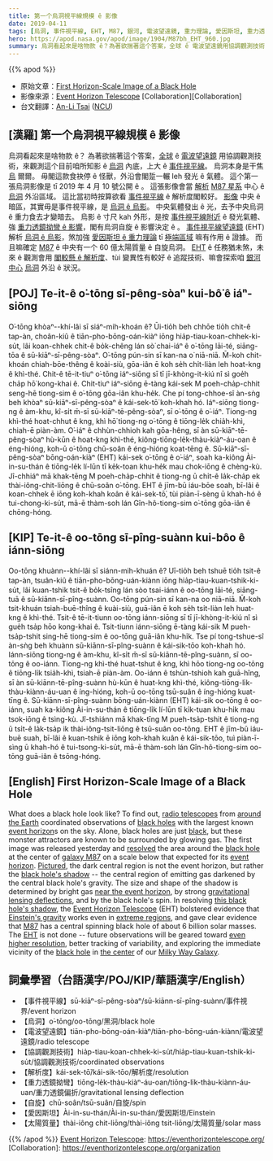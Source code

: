 ```yaml
---
title: 第一个烏洞視平線規模 ê 影像
date: 2019-04-11
tags: [烏洞, 事件視平線, EHT, M87, 銀河, 電波望遠鏡, 重力理論, 愛因斯坦, 重力透鏡]
hero: https://apod.nasa.gov/apod/image/1904/M87bh_EHT_960.jpg
summary: 烏洞看起來是啥物款 ê？為著欲揣著這个答案，全球 ê 電波望遠鏡用協調觀測技術，來觀測這个目前咱所知影 ê 烏洞內底，上大 ê 事件視平線。烏洞本身是干焦烏爾爾。
---
```


{{% apod %}}

- 原始文章：[First Horizon-Scale Image of a Black Hole](https://apod.nasa.gov/apod/ap190411.html)
- 影像來源：[Event Horizon Telescope][Event Horizon Telescope] [Collaboration][Collaboration]
- 台文翻譯：[An-Li Tsai](mailto:thianbun.taigi@gmail.com) ([NCU](https://www.astro.ncu.edu.tw))

## [漢羅] 第一个烏洞視平線規模 ê 影像

烏洞看起來是啥物款 ê？
為著欲揣著這个答案，[全球][around the Earth] ê [電波望遠鏡][radio telescopes] 用協調觀測技術，來觀測這个目前咱所知影 ê [烏洞][black holes] 內底，上大 ê [事件視平線][event horizon]。
烏洞本身是干焦 [烏][black] 爾爾。
毋閣這款食袂停 ê 怪獸，外沿會閣踅一輾 leh 發光 ê 氣體。
這个第一張烏洞影像是 tī 2019 年 4 月 10 號公開 ê 。
這張影像會當 [解析][resolved] [M87 星系][galaxy M87] 中心 ê [烏洞][black hole] 外沿區域。
這比當初時按算欲看 [事件視平線][event horizon] ê 解析度閣較好。
[影像][Pictured] 中央 ê 暗區，其實毋是事件視平線，是 [烏洞 ê 烏影][black hole's shadow]。
中央氣體發出 ê 光，去予中央烏洞 ê 重力食去才變暗去。
烏影 ê 寸尺 kah 外形，是按 [事件視平線附近][near the event horizon] ê 發光氣體、強 [重力透鏡拗彎 ê 影響][gravitational lensing deflections]，閣有烏洞自旋 ê 影響決定 ê 。
[事件視平線望遠鏡][Event Horizon Telescope] (EHT) 解析 [烏洞 ê 烏影][this black hole's shadow]，煞加強 [愛因斯坦 ê 重力理論][Einstein's gravity] tī [極端區域][extreme regions] 嘛有作用 ê 證據。
而且嘛確定 [M87][M87] ê 中央有一个 60 億太陽質量 ê 自旋烏洞。
[EHT][EHT] ê 任務猶未煞，未來 ê 觀測會用 [閣較懸 ê 解析度][even higher resolution]、tùi 變異性有較好 ê 追蹤技術、嘛會探索咱 [銀河][Milky Way Galaxy] [中心][the center] [烏洞][black hole] 外沿 ê 狀況。

## [POJ] Te-it-ê o͘-tōng sī-pêng-sòaⁿ kui-bô͘ ê iáⁿ-siōng

O͘-tōng khòaⁿ--khí-lâi sī siáⁿ-mih-khoán ê?
Ūi-tio̍h beh chhōe tio̍h chit-ê tap-àn, choân-kiû ê tiān-pho-bōng-oán-kiàⁿ iōng hia̍p-tiau-koan-chhek-ki-su̍t, lâi koan-chhek chit-ê bo̍k-chêng lán sò͘ chai-iáⁿ ê o͘-tōng lāi-té, siāng-tōa ê sū-kiāⁿ-sī-pêng-sòaⁿ.
O͘-tōng pún-sin sī kan-na o͘ niā-niā.
M̄-koh chit-khoán chiah-bōe-thêng ê koài-siù, gōa-iân ē koh se̍h chi̍t-liàn leh hoat-kng ê khì-thé.
Chit-ê tē-it-tiuⁿ o͘-tōng iáⁿ-siōng sī tī jī-khòng-it-kiú nî sì goe̍h cha̍p hō͘ kong-khai ê.
Chit-tiuⁿ iáⁿ-siōng ē-tàng kái-sek M poeh-cha̍p-chhit seng-hē tiong-sim ê o͘-tōng gōa-iân khu-he̍k.
Che pí tong-chhoe-sî àn-sǹg beh khòaⁿ sū-kiāⁿ-sī-pêng-sòaⁿ ê kái-sek-tō͘ koh-khah hó.
Iáⁿ-siōng tiong-ng ê àm-khu, kî-si̍t m̄-sī sū-kiāⁿ-tē-pêng-sòaⁿ, sī o͘-tōng ê o͘-iáⁿ.
Tiong-ng khì-thé hoat-chhut ê kng, khì hō͘ tiong-ng o͘-tōng ê tiōng-le̍k chia̍h-khì, chiah-ē piàn-àm.
O͘-iáⁿ ê chhùn-chhioh kah gōa-hêng, sī àn sū-kiāⁿ-tē-pêng-sòaⁿ hù-kūn ê hoat-kng khì-thé, kiông-tiōng-le̍k-thàu-kiàⁿ-áu-oan ê éng-hióng, koh-ū o͘-tōng chū-soân ê éng-hióng koat-tēng ê.
Sū-kiāⁿ-sī-pêng-sòaⁿ bōng-oán-kiàⁿ (EHT) kái-sek o͘-tōng ê o͘-iáⁿ, soah ka-kiông Ài-in-su-thán ê tiōng-le̍k lí-lūn tī ke̍k-toan khu-he̍k mau chok-iōng ê chèng-kù.
Jî-chhiáⁿ mā khak-tēng M poeh-cha̍p-chhit ê tiong-ng ū chi̍t-ê la̍k-cha̍p ek thài-iông-chit-liōng ê chū-soân o͘-tōng.
EHT ê jīm-bū iáu-bōe soah, bī-lâi ê koan-chhek ē iōng koh-khah koân ê kái-sek-tō͘, tùi piàn-ī-sèng ū khah-hó ê tui-chong-ki-su̍t, mā-ē thàm-soh lán Gîn-hô-tiong-sim o͘-tōng gōa-iân ê chōng-hóng.


## [KIP] Te-it-ê oo-tōng sī-pîng-suànn kui-bôo ê iánn-siōng

Oo-tōng khuànn--khí-lâi sī siánn-mih-khuán ê?
Uī-tio̍h beh tshuē tio̍h tsit-ê tap-àn, tsuân-kiû ê tiān-pho-bōng-uán-kiànn iōng hia̍p-tiau-kuan-tshik-ki-su̍t, lâi kuan-tshik tsit-ê bo̍k-tsîng lán sòo tsai-iánn ê oo-tōng lāi-té, siāng-tuā ê sū-kiānn-sī-pîng-suànn.
Oo-tōng pún-sin sī kan-na oo niā-niā.
M̄-koh tsit-khuán tsiah-buē-thîng ê kuài-siù, guā-iân ē koh se̍h tsi̍t-liàn leh huat-kng ê khì-thé.
Tsit-ê tē-it-tiunn oo-tōng iánn-siōng sī tī jī-khòng-it-kiú nî sì gue̍h tsa̍p hōo kong-khai ê.
Tsit-tiunn iánn-siōng ē-tàng kái-sik M pueh-tsa̍p-tshit sing-hē tiong-sim ê oo-tōng guā-iân khu-hi̍k.
Tse pí tong-tshue-sî àn-sǹg beh khuànn sū-kiānn-sī-pîng-suànn ê kái-sik-tōo koh-khah hó.
Iánn-siōng tiong-ng ê àm-khu, kî-si̍t m̄-sī sū-kiānn-tē-pîng-suànn, sī oo-tōng ê oo-iánn.
Tiong-ng khì-thé huat-tshut ê kng, khì hōo tiong-ng oo-tōng ê tiōng-li̍k tsia̍h-khì, tsiah-ē piàn-àm.
Oo-iánn ê tshùn-tshioh kah guā-hîng, sī àn sū-kiānn-tē-pîng-suànn hù-kūn ê huat-kng khì-thé, kiông-tiōng-li̍k-thàu-kiànn-áu-uan ê íng-hióng, koh-ū oo-tōng tsū-suân ê íng-hióng kuat-tīng ê.
Sū-kiānn-sī-pîng-suànn bōng-uán-kiànn (EHT) kái-sik oo-tōng ê oo-iánn, suah ka-kiông Ài-in-su-thán ê tiōng-li̍k lí-lūn tī ki̍k-tuan khu-hi̍k mau tsok-iōng ê tsìng-kù.
Jî-tshiánn mā khak-tīng M pueh-tsa̍p-tshit ê tiong-ng ū tsi̍t-ê la̍k-tsa̍p ik thài-iông-tsit-liōng ê tsū-suân oo-tōng.
EHT ê jīm-bū iáu-buē suah, bī-lâi ê kuan-tshik ē iōng koh-khah kuân ê kái-sik-tōo, tuì piàn-ī-sìng ū khah-hó ê tui-tsong-ki-su̍t, mā-ē thàm-soh lán Gîn-hô-tiong-sim oo-tōng guā-iân ê tsōng-hóng.


## [English] First Horizon-Scale Image of a Black Hole

What does a black hole look like? To find out, [radio telescopes][radio telescopes] from [around the Earth][around the Earth] coordinated observations of [black holes][black holes] with the largest known [event horizon][event horizon]s on the sky. Alone, black holes are just [black][black], but these monster attractors are known to be surrounded by glowing gas. The first image was released yesterday and [resolved][resolved] the area around the [black hole][black hole] at the center of [galaxy M87][galaxy M87] on a scale below that expected for its [event horizon][event horizon]. [Pictured][Pictured], the dark central region is not the event horizon, but rather the [black hole's shadow][black hole's shadow] -- the central region of emitting gas darkened by the central black hole's gravity. The size and shape of the shadow is determined by bright gas [near the event horizon][near the event horizon], by strong [gravitational lensing deflections][gravitational lensing deflections], and by the black hole's spin. In resolving [this black hole's shadow][this black hole's shadow], the [Event Horizon Telescope][Event Horizon Telescope] (EHT) bolstered evidence that [Einstein's gravity][Einstein's gravity] works even in [extreme regions][extreme regions], and gave clear evidence that [M87][M87] has a central spinning black hole of about 6 billion solar masses. The [EHT][EHT] is not done -- future observations will be geared toward [even higher resolution][even higher resolution], better tracking of variability, and exploring the immediate vicinity of the [black hole][black hole] in [the center][the center] of our [Milky Way Galaxy][Milky Way Galaxy].

## 詞彙學習（台語漢字/POJ/KIP/華語漢字/English）

- 【事件視平線】sū-kiāⁿ-sī-pêng-sòaⁿ/sū-kiānn-sī-pîng-suànn/事件視界/event horizon
- 【烏洞】o͘-tōng/oo-tōng/黑洞/black hole
- 【電波望遠鏡】tiān-pho-bōng-oán-kiàⁿ/tiān-pho-bōng-uán-kiànn/電波望遠鏡/radio telescope
- 【協調觀測技術】hia̍p-tiau-koan-chhek-ki-su̍t/hia̍p-tiau-kuan-tshik-ki-su̍t/協調觀測技術/coordinated observations
- 【解析度】kái-sek-tō͘/kái-sik-tōo/解析度/resolution
- 【重力透鏡拗彎】tiōng-le̍k-thàu-kiàⁿ-áu-oan/tiōng-li̍k-thàu-kiànn-áu-uan/重力透鏡偏折/gravitational lensing deflection
- 【自旋】chū-soân/tsū-suân/自旋/spin
- 【愛因斯坦】Ài-in-su-thán/Ài-in-su-thán/愛因斯坦/Einstein
- 【太陽質量】thài-iông chit-liōng/thài-iông tsit-liōng/太陽質量/solar mass


{{% /apod %}}
[Event Horizon Telescope]: https://eventhorizontelescope.org/
[Collaboration]: https://eventhorizontelescope.org/organization

[radio telescopes]: https://en.wikipedia.org/wiki/Radio_telescope
[around the Earth]: https://iopscience-event-horizon.s3.amazonaws.com/journal/2041-8205/page/img/focus_figure_2_resized.jpg
[black holes]: https://science.nasa.gov/astrophysics/focus-areas/black-holes
[event horizon]: https://en.wikipedia.org/wiki/Event_horizon#Event_horizon_of_a_black_hole
[black]: https://en.wikipedia.org/wiki/Black
[resolved]: https://www.eso.org/public/usa/outreach/first-picture-of-a-black-hole/blog/
[black hole]: https://www.nsf.gov/news/special_reports/blackholes/
[galaxy M87]: https://apod.nasa.gov/apod/ap100520.html
[event horizon]: https://www.forbes.com/sites/startswithabang/2019/04/10/black-holes-are-real-and-spectacular-and-so-are-their-event-horizons/
[Pictured]: https://iopscience.iop.org/journal/2041-8205/page/Focus_on_EHT
[black hole's shadow]: https://www.esa.int/gsp/ACT/projects/blackhole_shadows.html
[near the event horizon]: https://www.youtube.com/watch?v=t-O-Qdh7VvQ
[gravitational lensing deflections]: https://apod.nasa.gov/htmltest/rjn_bht.html
[this black hole's shadow]: https://iopscience.iop.org/article/10.3847/2041-8213/ab0ec7
[Event Horizon Telescope]: https://eventhorizontelescope.org/about
[Einstein's gravity]: https://en.wikipedia.org/wiki/General_relativity
[extreme regions]: https://youtu.be/bciCbN8lc08
[M87]: http://chandra.si.edu/photo/2019/black_hole/
[EHT]: https://eventhorizontelescope.org/
[even higher resolution]: https://previews.123rf.com/images/aleksandrrr/aleksandrrr1606/aleksandrrr160600010/60185350-gray-kitten-and-microscope.jpg
[black hole]: https://apod.nasa.gov/apod/ap011029.html
[the center]: https://apod.nasa.gov/apod/ap180729.html
[Milky Way Galaxy]: https://solarsystem.nasa.gov/resources/285/the-milky-way-galaxy/
